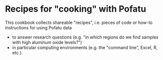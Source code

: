 # Recipes for "cooking" with Pofatu

This cookbook collects shareable "recipes", i.e. pieces of code or how-to instructions
for using Pofatu data 
- to answer research questions (e.g. "in which regions do we find samples with high aluminum oxide levels?")
- in particular computing environments (e.g. the "command line", Excel, R, etc.).
